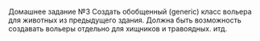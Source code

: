 Домашнее задание №3 
Создать обобщенный (generic) класс вольера для животных из предыдущего здания. 
Должна быть возможность создавать вольеры отдельно для хищников и травоядных.
итд.
